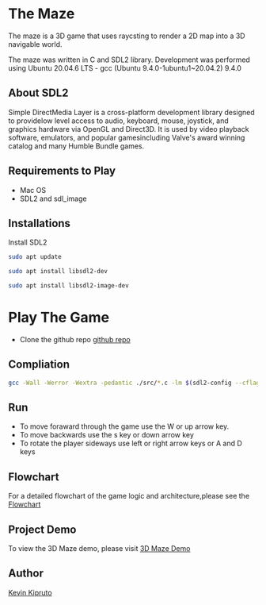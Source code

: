 # The Maze

The maze is a 3D game that uses raycsting to render a 2D map into  a 3D navigable world.

The maze was written in C and SDL2 library. Development was performed using Ubuntu 20.04.6 LTS - gcc (Ubuntu 9.4.0-1ubuntu1~20.04.2) 9.4.0

## About SDL2

Simple DirectMedia Layer is a cross-platform development library designed to providelow level access to audio, keyboard, mouse, joystick, and graphics hardware via OpenGL and Direct3D. It is used by video playback software, emulators, and popular gamesincluding Valve's award winning catalog and many Humble Bundle games.

## Requirements to Play

- Mac OS
- SDL2 and sdl_image

## Installations

Install SDL2

```bash
sudo apt update

sudo apt install libsdl2-dev 

sudo apt install libsdl2-image-dev 
```


# Play The Game

- Clone the github repo [github repo](https://github.com/kevkatam/The-Maze)

## Compliation

```bash
gcc -Wall -Werror -Wextra -pedantic ./src/*.c -lm $(sdl2-config --cflags --libs) -lSDL2_image -o maze
```

## Run

- To move foraward through the game use the W or up arrow key.
- To move backwards use the s key or down arrow key
- To rotate the player sideways use left or right arrow keys or A and D keys

## Flowchart

For a detailed flowchart of the game logic and architecture,please see the [Flowchart](https://drive.google.com/file/d/1SLSFGgfL5cN5p9JzPTIGMhTad82aFTPI/view?usp=sharing)

## Project Demo
To view the 3D Maze demo, please visit [3D Maze Demo](https://youtu.be/Qa1AlJfw2hg)

## Author

[Kevin Kipruto](https://github.com/kevkatam)
